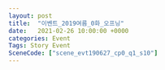 ```yaml
---
layout: post
title:  "이벤트_2019여름_0화_오프닝"
date:   2021-02-26 10:00:00 +0000
categories: Event
Tags: Story Event
SceneCode: ["scene_evt190627_cp0_q1_s10"]
---
```

